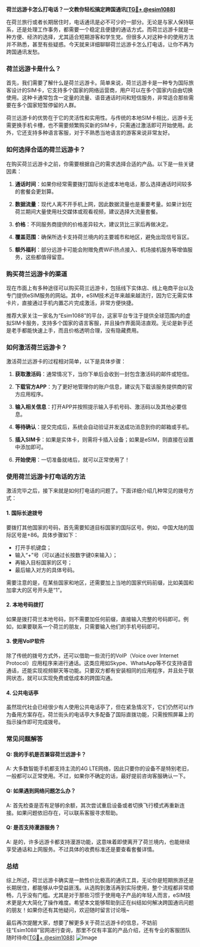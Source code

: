 **荷兰远游卡怎么打电话？一文教你轻松搞定跨国通讯[[TG💪+ @esim1088](https://t.me/s/esim1088)]**

在荷兰旅行或者长期居住时，电话通讯是必不可少的一部分。无论是与家人保持联系，还是处理工作事务，都需要一个稳定且便捷的通话方式。而荷兰远游卡就是一种方便、经济的选择，尤其适合短期游客和学生党。但很多人对这种卡的使用方法并不熟悉，甚至有些疑惑。今天就来详细聊聊荷兰远游卡怎么打电话，让你不再为跨国通讯发愁。

### 荷兰远游卡是什么？

首先，我们需要了解什么是荷兰远游卡。简单来说，荷兰远游卡是一种专为国际旅客设计的SIM卡，它支持多个国家的网络运营商，用户可以在多个国家内自由切换使用。这种卡通常包含一定量的流量、语音通话时间和短信服务，非常适合那些需要在多个国家短暂停留的人群。

荷兰远游卡的优势在于它的灵活性和实用性。与传统的本地SIM卡相比，远游卡无需更换手机卡槽，也不需要频繁购买新的SIM卡，只需通过激活即可开始使用。此外，它还支持多种语言客服，对于不熟悉当地语言的游客来说非常友好。

### 如何选择合适的荷兰远游卡？

在购买荷兰远游卡之前，你需要根据自己的需求选择合适的产品。以下是一些关键因素：

1. **通话时间**：如果你经常需要拨打国际长途或本地电话，那么选择通话时间较多的套餐会更划算。
   
2. **数据流量**：现代人离不开手机上网，因此数据流量也是重要考量。如果计划在荷兰期间大量使用社交媒体或观看视频，建议选择大流量套餐。

3. **价格**：不同服务商提供的价格差异较大，建议货比三家后再做决定。

4. **覆盖范围**：确保所选卡支持荷兰境内的主要城市和地区，避免出现信号盲区。

5. **额外福利**：部分远游卡可能会附赠免费WiFi热点接入、机场接机服务等增值服务，这些都值得留意。

### 购买荷兰远游卡的渠道

现在市面上有多种途径可以购买荷兰远游卡，包括线下实体店、线上电商平台以及专门提供eSIM服务的网站。其中，eSIM技术近年来越来越流行，因为它无需实体卡片，直接通过手机内置芯片完成激活，非常方便快捷。

推荐大家关注一家名为“Esim1088”的平台，这家平台专注于提供全球范围内的虚拟SIM卡服务，支持多个国家的语言客服，并且操作界面简洁直观。无论是新手还是老手都能快速上手，而且价格透明合理，没有隐藏费用。

### 如何激活荷兰远游卡？

激活荷兰远游卡的过程相对简单，以下是具体步骤：

1. **获取激活码**：通常情况下，当你下单后会收到一封包含激活码的邮件或短信。

2. **下载官方APP**：为了更好地管理你的账户信息，建议先下载该服务提供商的官方应用程序。

3. **输入相关信息**：打开APP并按照提示输入手机号码、激活码以及其他必要信息。

4. **等待确认**：提交完成后，系统会自动验证并发送成功消息到你的邮箱或手机。

5. **插入SIM卡**：如果是实体卡，则需将卡插入设备；如果是eSIM，则直接在设置中添加即可。

6. **开始使用**：一切准备就绪后，就可以正常使用了！

### 使用荷兰远游卡打电话的方法

激活完毕之后，接下来就是如何打电话的问题了。下面详细介绍几种常见的拨号方式：

#### 1. 国际长途拨号

要拨打其他国家的号码，首先需要知道目标国家的国际区号。例如，中国大陆的国际区号是+86。具体步骤如下：
- 打开手机键盘；
- 输入“+”号（可以通过长按数字键0来输入）；
- 再输入目标国家的区号；
- 最后输入对方的具体号码。

需要注意的是，在某些国家和地区，还需要加上当地的国家代码前缀，比如美国和加拿大的区号开头是“1”。

#### 2. 本地号码拨打

如果是拨打荷兰本地号码，则不需要加任何前缀，直接输入完整的号码即可。例如，如果要联系一个荷兰的朋友，只需要输入他们的手机号码即可。

#### 3. 使用VoIP软件

除了传统的拨号方式外，还可以借助一些流行的VoIP（Voice over Internet Protocol）应用程序来进行通话。这类应用如Skype、WhatsApp等不仅支持语音通话，还能实现视频聊天等功能。只要双方都有安装相同的应用程序，并且处于联网状态，就可以实现免费或低成本的跨国沟通。

#### 4. 公共电话亭

虽然现代社会已经很少有人使用公共电话亭了，但在紧急情况下，它们仍然可以作为备用方案存在。荷兰街头的电话亭大多配备了国际直拨功能，只需按照屏幕上的指示操作即可完成拨号。

### 常见问题解答

#### Q: 我的手机是否兼容荷兰远游卡？
A: 大多数智能手机都支持主流的4G LTE网络，因此只要你的设备不是特别老旧，一般都可以正常使用。不过，如果你不确定的话，最好提前咨询客服确认一下。

#### Q: 如果遇到网络问题怎么办？
A: 首先检查是否有足够的余额，其次尝试重启设备或者切换飞行模式再重新连接。如果问题依旧存在，可以联系客服寻求帮助。

#### Q: 是否支持漫游服务？
A: 是的，许多远游卡都支持漫游功能，这意味着即使离开了荷兰境内，也能继续享受通话和上网服务。不过具体的收费标准还是要查看套餐详情。

### 总结

综上所述，荷兰远游卡确实是一款性价比极高的通讯工具，无论你是短期旅游还是长期居住，都能够从中受益匪浅。从选购到激活再到实际使用，整个流程都非常顺畅，几乎没有门槛。尤其是对于那些习惯于使用电子产品的年轻人而言，eSIM技术更是大大简化了操作难度。希望本文能够帮助到正在纠结如何解决跨国通讯问题的朋友！如果你还有其他疑问，欢迎随时留言讨论哦~

最后再次提醒大家，想要了解更多关于荷兰远游卡的信息，不妨前往“Esim1088”官网进行查询，那里不仅有丰富的产品介绍，还有专业的客服团队随时待命[[TG💪+ @esim1088](https://t.me/s/esim1088)] ![Image](https://i.postimg.cc/4NQfJmqS/Snipaste-2025-05-13-00-14-12.png)